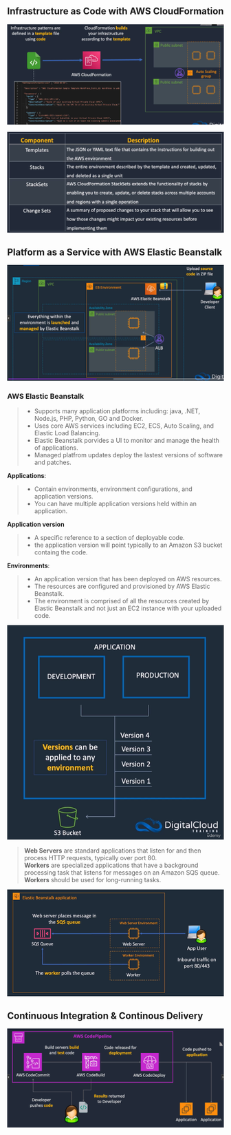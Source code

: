 ## Infrastructure as Code with AWS CloudFormation

![alt text](./Images/image1.png)

![alt text](./Images/image2.png)


## Platform as a Service with AWS Elastic Beanstalk

![alt text](./Images/image3.png)

### AWS Elastic Beanstalk
> - Supports many application platforms including: java, .NET, Node.js, PHP, Python, GO and Docker.    
> - Uses core AWS services including EC2, ECS, Auto Scaling, and Elastic Load Balancing.    
> - Elastic Beanstalk porvides a UI to monitor and manage the health of applications.  
> - Managed platfrom updates deploy the lastest versions of software and patches.  


 **Applications**:
> - Contain environments, environment configurations, and application versions.  
> - You can have multiple application versions held within an application.  

 **Application version**
> - A specific reference to a section of deployable code.  
> - the application version will point typically to an Amazon S3 bucket containg the code.  

 **Environments**:
> - An application version that has been deployed on AWS resources.  
> - The resources are configured and provisioned by AWS Elastic Beanstalk.  
> - The environment is comprised of all the resources created by Elastic Beanstalk and not just an EC2 instance with your uploaded code.  

![alt text](./Images/image4.png)

> **Web Servers** are standard applications that listen for and then process HTTP requests, typically over port 80.  
> **Workers** are specialized applications that have a background processing task that listens for messages on an Amazon SQS queue.  
> **Workers** should be used for long-running tasks.  

![alt text](./Images/image5.png)


 ## Continuous Integration & Continous Delivery

 ![alt text](./Images/image6.png)
